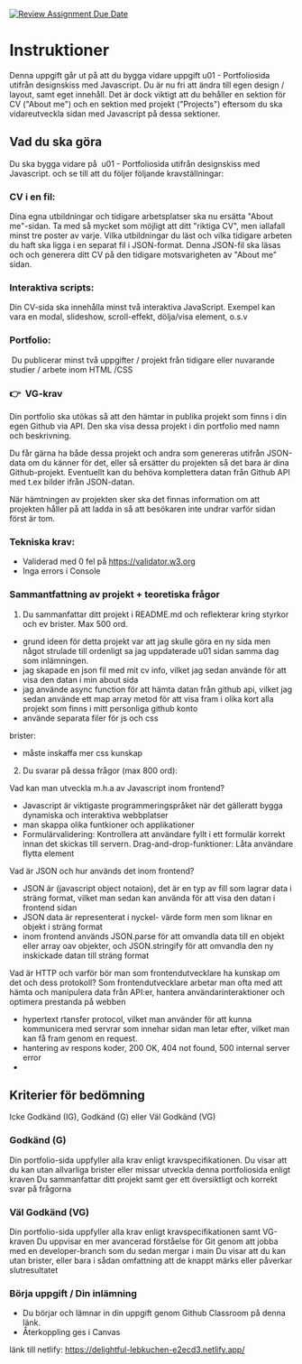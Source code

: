 [![Review Assignment Due Date](https://classroom.github.com/assets/deadline-readme-button-22041afd0340ce965d47ae6ef1cefeee28c7c493a6346c4f15d667ab976d596c.svg)](https://classroom.github.com/a/Y0f03qEq)
# Instruktioner

Denna uppgift går ut på att du bygga vidare uppgift u01 - Portfoliosida utifrån designskiss med Javascript. Du är nu fri att ändra till egen design / layout, samt eget innehåll. Det är dock viktigt att du behåller en sektion för CV ("About me") och en sektion med projekt ("Projects") eftersom du ska vidareutveckla sidan med Javascript på dessa sektioner. 

## Vad du ska göra

Du ska bygga vidare på  u01 - Portfoliosida utifrån designskiss med Javascript. och se till att du följer följande kravställningar: 

### CV i en fil:
Dina egna utbildningar och tidigare arbetsplatser ska nu ersätta "About me"-sidan. Ta med så mycket som möjligt att ditt "riktiga CV", men iallafall minst tre poster av varje.
Vilka utbildningar du läst och vilka tidigare arbeten du haft ska ligga i en separat fil i JSON-format. Denna JSON-fil ska läsas och och generera ditt CV på den tidigare motsvarigheten av "About me" sidan.


### Interaktiva scripts:
Din CV-sida ska innehålla minst två interaktiva JavaScript. Exempel kan vara en modal, slideshow, scroll-effekt, dölja/visa element, o.s.v

### Portfolio:
 Du publicerar minst två uppgifter / projekt från tidigare eller nuvarande studier / arbete inom HTML /CSS

### 👉  VG-krav

Din portfolio ska utökas så att den hämtar in publika projekt som finns i din egen Github via API. Den ska visa dessa projekt i din portfolio med namn och beskrivning.

Du får gärna ha både dessa projekt och andra som genereras utifrån JSON-data om du känner för det, eller så ersätter du projekten så det bara är dina Github-projekt. Eventuellt kan du behöva komplettera datan från Github API med t.ex bilder ifrån JSON-datan.

När hämtningen av projekten sker ska det finnas information om att projekten håller på att ladda in så att besökaren inte undrar varför sidan först är tom.



### Tekniska krav:
* Validerad med 0 fel på https://validator.w3.org
* Inga errors i Console

### Sammantfattning av projekt + teoretiska frågor

1. Du sammanfattar ditt projekt i README.md och reflekterar kring styrkor och ev brister. Max 500 ord.
 - grund ideen för detta projekt var att jag skulle göra en ny sida men något strulade till ordenligt sa jag uppdaterade u01 sidan samma dag som inlämningen.
 - jag skapade en json fil med mit cv info, vilket jag sedan använde för att visa den datan i min about sida
 - jag använde async function för att hämta datan från github api, vilket jag sedan använde ett map array metod för att visa fram i olika kort alla projekt som finns i mitt personliga github konto
 - använde separata filer för js och css

brister:
 -  måste inskaffa mer css kunskap

2. Du svarar på dessa frågor (max 800 ord):

Vad kan man utveckla m.h.a av Javascript inom frontend?
- Javascript är viktigaste programmeringspråket när det gälleratt bygga dynamiska och interaktiva webbplatser
- man skappa olika funtkioner och applikationer
- Formulärvalidering: Kontrollera att användare fyllt i ett formulär korrekt innan det skickas till servern.
Drag-and-drop-funktioner: Låta användare flytta element


Vad är JSON och hur används det inom frontend?
 - JSON är (javascript object notaion), det är en typ av fill som lagrar data i sträng format, vilket man sedan kan använda för att visa den datan i frontend sidan
 - JSON data är representerat i nyckel- värde form men som liknar en objekt i sträng format
 - inom frontend används JSON.parse för att omvandla data till en objekt eller array oav objekter, och JSON.stringify för att omvandla den ny inskickade datan till sträng format


Vad är HTTP och varför bör man som frontendutvecklare ha kunskap om det och dess protokoll?
Som frontendutvecklare arbetar man ofta med att hämta och manipulera data från API:er, hantera användarinteraktioner och optimera prestanda på webben
 - hypertext rtansfer protocol, vilket man använder för att kunna kommunicera med servrar som innehar sidan man letar efter, vilket man kan få fram genom en request.
 - hantering av respons koder, 200 OK, 404 not found, 500 internal server error
 - 

## Kriterier för bedömning


Icke Godkänd (IG), Godkänd (G) eller Väl Godkänd (VG)

### Godkänd (G)
Din portfolio-sida uppfyller alla krav enligt kravspecifikationen.
Du visar att du kan utan allvarliga brister eller missar utveckla denna portfoliosida enligt kraven
Du sammanfattar ditt projekt samt ger ett översiktligt och korrekt svar på frågorna


### Väl Godkänd (VG)

Din portfolio-sida uppfyller alla krav enligt kravspecifikationen samt VG-kraven
Du uppvisar en mer avancerad förståelse för Git genom att jobba med en developer-branch som du sedan mergar i main
Du visar att du kan utan brister, eller bara i sådan omfattning att de knappt märks eller påverkar slutresultatet


### Börja uppgift / Din inlämning
* Du börjar och lämnar in din uppgift genom Github Classroom på denna länk.
* Återkoppling ges i Canvas


länk till netlify: https://delightful-lebkuchen-e2ecd3.netlify.app/









# 
